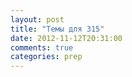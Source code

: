 ```yaml
---
layout: post
title: "Темы для 315"
date: 2012-11-12T20:31:00
comments: true
categories: prep
---
```

